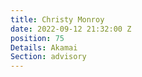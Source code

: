 ```yaml
---
title: Christy Monroy
date: 2022-09-12 21:32:00 Z
position: 75
Details: Akamai
Section: advisory
---
```



